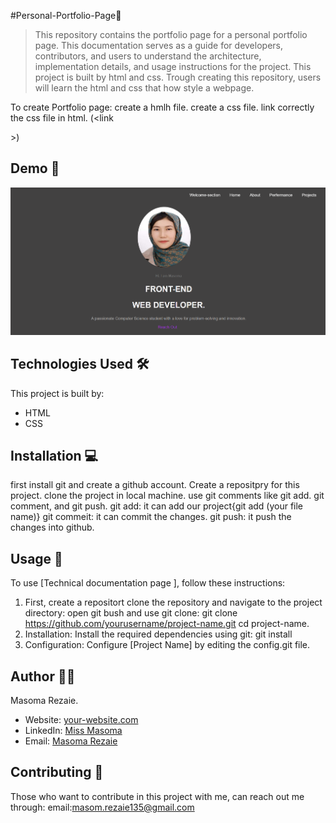 #Personal-Portfolio-Page🚀
>This repository contains the portfolio page for a personal portfolio page. This documentation serves as a guide for developers, contributors, and users to understand the architecture, implementation details, and usage instructions for the project. This project is built by html and css. Trough creating this repository, users will learn the html and css that how style a webpage.

To create Portfolio page:
create a hmlh file.
create a css file.
link correctly the css file in html. (<link<link rel="stylesheet" href="./styles.css">
</head>>)

## Demo 📸
![Project Demo](./Capture.PNG)


## Technologies Used 🛠️
This project is built by:
- HTML
- CSS

## Installation 💻
first install git and create a github account.
Create a repositpry for this project.
clone the project in local machine.
use git comments like git add. git comment, and git push.
git add: it can add our project{git add (your file name)}
git commeit: it can commit the changes.
git push: it push the changes into github.

## Usage 🎯

To use [Technical documentation page ], follow these instructions:
1. First,  create a repositort 
clone the repository and navigate to the project directory:
open git bush and use git clone: 
git clone https://github.com/yourusername/project-name.git
   cd project-name.
2. Installation: Install the required dependencies using git:
git install
3. Configuration: Configure [Project Name] by editing the config.git file.


## Author 👩‍💻

Masoma Rezaie.

- Website: [your-website.com](https://github.com/MasomRezaie/Personal-Portfolio-Page/tree/personal-portfolio-page)
- LinkedIn: [Miss Masoma](https://www.linkedin.com/in/miss-masoma-99b85522a?utm_source=share&utm_campaign=share_via&utm_content=profile&utm_medium=android_app)
- Email: [Masoma Rezaie](masom.rezaie135@gmail.com)

## Contributing 🤝

Those who want to contribute in this project with me, can reach out me through:
email:masom.rezaie135@gmail.com
